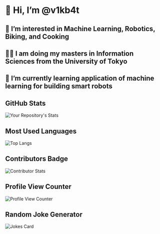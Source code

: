 # 👋 Hi, I’m @v1kb4t
## 👀 I’m interested in Machine Learning, Robotics, Biking, and Cooking
## 👨‍🎓 I am doing my masters in Information Sciences from the University of Tokyo
## 🌱 I’m currently learning application of machine learning for building smart robots

## GitHub Stats

![Your Repository's Stats](https://github-readme-stats.vercel.app/api?username=v1kb4t&show_icons=true&count_private=true)

## Most Used Languages

![Top Langs](https://github-readme-stats.vercel.app/api/top-langs/?username=v1kb4t&count_private=true)

## Contributors Badge

![Contributor Stats](https://contrib.rocks/image?repo=v1kb4t/maps_viz)

## Profile View Counter

![Profile View Counter](https://komarev.com/ghpvc/?username=v1kb4t)

## Random Joke Generator

![Jokes Card](https://readme-jokes.vercel.app/api)

<!---
v1kb4t/v1kb4t is a ✨ special ✨ repository because its `README.md` (this file) appears on your GitHub profile.
You can click the Preview link to take a look at your changes.
--->
